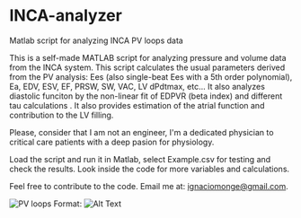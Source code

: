 # INCA-analyzer
Matlab script for analyzing INCA PV loops data

This is a self-made MATLAB script for analyzing pressure and volume data from the INCA system.
This script calculates the usual parameters derived from the PV analysis: Ees (also single-beat Ees with a 5th order polynomial), Ea, EDV, ESV, EF, PRSW, SW, VAC, LV dPdtmax, etc... It also analyzes diastolic funciton by the non-linear fit of EDPVR (beta index) and different tau calculations . It also provides estimation of the atrial function and contribution to the LV filling.

Please, consider that I am not an engineer, I'm a dedicated physician to critical care patients with a deep pasion for physiology.

Load the script and run it in Matlab, select Example.csv for testing and check the results. Look inside the code for more variables and calculations.

Feel free to contribute to the code. Email me at: ignaciomonge@gmail.com.

![PV loops](../INCAnalyzer_web/Figures/PVloop.png)
Format: ![Alt Text](url)
